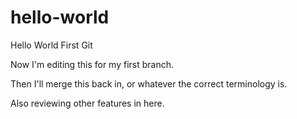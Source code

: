 # hello-world
Hello World First Git

Now I'm editing this for my first branch.  

Then I'll merge this back in, or whatever the correct terminology is.

Also reviewing other features in here.
